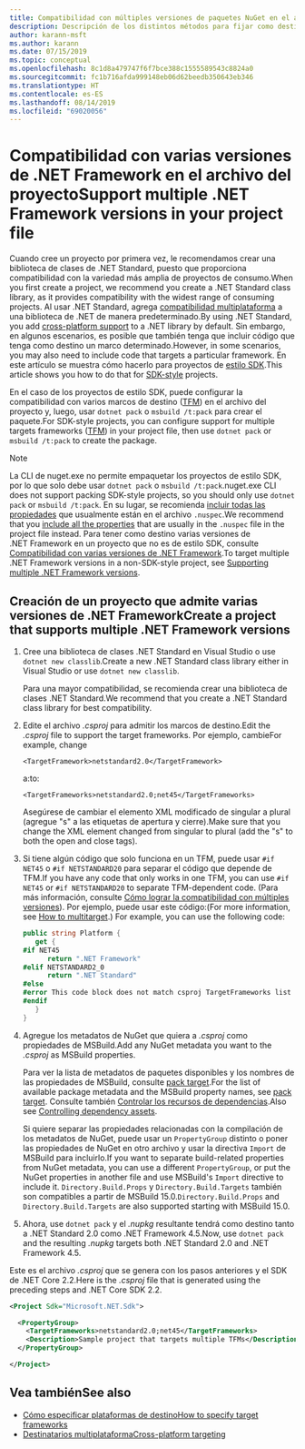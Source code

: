 ```yaml
---
title: Compatibilidad con múltiples versiones de paquetes NuGet en el archivo del proyecto
description: Descripción de los distintos métodos para fijar como destino varias versiones de .NET Framework desde un único paquete de NuGet.
author: karann-msft
ms.author: karann
ms.date: 07/15/2019
ms.topic: conceptual
ms.openlocfilehash: 8c1d8a479747f6f7bce388c1555589543c8824a0
ms.sourcegitcommit: fc1b716afda999148eb06d62beedb350643eb346
ms.translationtype: HT
ms.contentlocale: es-ES
ms.lasthandoff: 08/14/2019
ms.locfileid: "69020056"
---
```

# <a name="support-multiple-net-framework-versions-in-your-project-file"></a><span data-ttu-id="87de9-103">Compatibilidad con varias versiones de .NET Framework en el archivo del proyecto</span><span class="sxs-lookup"><span data-stu-id="87de9-103">Support multiple .NET Framework versions in your project file</span></span>

<span data-ttu-id="87de9-104">Cuando cree un proyecto por primera vez, le recomendamos crear una biblioteca de clases de .NET Standard, puesto que proporciona compatibilidad con la variedad más amplia de proyectos de consumo.</span><span class="sxs-lookup"><span data-stu-id="87de9-104">When you first create a project, we recommend you create a .NET Standard class library, as it provides compatibility with the widest range of consuming projects.</span></span> <span data-ttu-id="87de9-105">Al usar .NET Standard, agrega [compatibilidad multiplataforma](/dotnet/standard/library-guidance/cross-platform-targeting) a una biblioteca de .NET de manera predeterminado.</span><span class="sxs-lookup"><span data-stu-id="87de9-105">By using .NET Standard, you add [cross-platform support](/dotnet/standard/library-guidance/cross-platform-targeting) to a .NET library by default.</span></span> <span data-ttu-id="87de9-106">Sin embargo, en algunos escenarios, es posible que también tenga que incluir código que tenga como destino un marco determinado.</span><span class="sxs-lookup"><span data-stu-id="87de9-106">However, in some scenarios, you may also need to include code that targets a particular framework.</span></span> <span data-ttu-id="87de9-107">En este artículo se muestra cómo hacerlo para proyectos de [estilo SDK](../resources/check-project-format.md).</span><span class="sxs-lookup"><span data-stu-id="87de9-107">This article shows you how to do that for [SDK-style](../resources/check-project-format.md) projects.</span></span>

<span data-ttu-id="87de9-108">En el caso de los proyectos de estilo SDK, puede configurar la compatibilidad con varios marcos de destino ([TFM](/dotnet/standard/frameworks)) en el archivo del proyecto y, luego, usar `dotnet pack` o `msbuild /t:pack` para crear el paquete.</span><span class="sxs-lookup"><span data-stu-id="87de9-108">For SDK-style projects, you can configure support for multiple targets frameworks ([TFM](/dotnet/standard/frameworks)) in your project file, then use `dotnet pack` or `msbuild /t:pack` to create the package.</span></span>

> [!NOTE]
> <span data-ttu-id="87de9-109">La CLI de nuget.exe no permite empaquetar los proyectos de estilo SDK, por lo que solo debe usar `dotnet pack` o `msbuild /t:pack`.</span><span class="sxs-lookup"><span data-stu-id="87de9-109">nuget.exe CLI does not support packing SDK-style projects, so you should only use `dotnet pack` or `msbuild /t:pack`.</span></span> <span data-ttu-id="87de9-110">En su lugar, se recomienda [incluir todas las propiedades](../reference/msbuild-targets.md#pack-target) que usualmente están en el archivo `.nuspec`.</span><span class="sxs-lookup"><span data-stu-id="87de9-110">We recommend that you [include all the properties](../reference/msbuild-targets.md#pack-target) that are usually in the `.nuspec` file in the project file instead.</span></span> <span data-ttu-id="87de9-111">Para tener como destino varias versiones de .NET Framework en un proyecto que no es de estilo SDK, consulte [Compatibilidad con varias versiones de .NET Framework](supporting-multiple-target-frameworks.md).</span><span class="sxs-lookup"><span data-stu-id="87de9-111">To target multiple .NET Framework versions in a non-SDK-style project, see [Supporting multiple .NET Framework versions](supporting-multiple-target-frameworks.md).</span></span>

## <a name="create-a-project-that-supports-multiple-net-framework-versions"></a><span data-ttu-id="87de9-112">Creación de un proyecto que admite varias versiones de .NET Framework</span><span class="sxs-lookup"><span data-stu-id="87de9-112">Create a project that supports multiple .NET Framework versions</span></span>

1. <span data-ttu-id="87de9-113">Cree una biblioteca de clases .NET Standard en Visual Studio o use `dotnet new classlib`.</span><span class="sxs-lookup"><span data-stu-id="87de9-113">Create a new .NET Standard class library either in Visual Studio or use `dotnet new classlib`.</span></span>

   <span data-ttu-id="87de9-114">Para una mayor compatibilidad, se recomienda crear una biblioteca de clases .NET Standard.</span><span class="sxs-lookup"><span data-stu-id="87de9-114">We recommend that you create a .NET Standard class library for best compatibility.</span></span>

2. <span data-ttu-id="87de9-115">Edite el archivo *.csproj* para admitir los marcos de destino.</span><span class="sxs-lookup"><span data-stu-id="87de9-115">Edit the *.csproj* file to support the target frameworks.</span></span> <span data-ttu-id="87de9-116">Por ejemplo, cambie</span><span class="sxs-lookup"><span data-stu-id="87de9-116">For example, change</span></span>
   
   `<TargetFramework>netstandard2.0</TargetFramework>`
   
   <span data-ttu-id="87de9-117">a:</span><span class="sxs-lookup"><span data-stu-id="87de9-117">to:</span></span>
   
   `<TargetFrameworks>netstandard2.0;net45</TargetFrameworks>`

   <span data-ttu-id="87de9-118">Asegúrese de cambiar el elemento XML modificado de singular a plural (agregue "s" a las etiquetas de apertura y cierre).</span><span class="sxs-lookup"><span data-stu-id="87de9-118">Make sure that you change the XML element changed from singular to plural (add the "s" to both the open and close tags).</span></span>

3. <span data-ttu-id="87de9-119">Si tiene algún código que solo funciona en un TFM, puede usar `#if NET45` o `#if NETSTANDARD20` para separar el código que depende de TFM.</span><span class="sxs-lookup"><span data-stu-id="87de9-119">If you have any code that only works in one TFM, you can use `#if NET45` or `#if NETSTANDARD20` to separate TFM-dependent code.</span></span> <span data-ttu-id="87de9-120">(Para más información, consulte [Cómo lograr la compatibilidad con múltiples versiones](/dotnet/core/tutorials/libraries#how-to-multitarget)). Por ejemplo, puede usar este código:</span><span class="sxs-lookup"><span data-stu-id="87de9-120">(For more information, see [How to multitarget](/dotnet/core/tutorials/libraries#how-to-multitarget).) For example, you can use the following code:</span></span>

   ```csharp
   public string Platform {
      get {
   #if NET45
         return ".NET Framework"
   #elif NETSTANDARD2_0
         return ".NET Standard"
   #else
   #error This code block does not match csproj TargetFrameworks list
   #endif
      }
   }
   ```

4. <span data-ttu-id="87de9-121">Agregue los metadatos de NuGet que quiera a *.csproj* como propiedades de MSBuild.</span><span class="sxs-lookup"><span data-stu-id="87de9-121">Add any NuGet metadata you want to the *.csproj* as MSBuild properties.</span></span>

   <span data-ttu-id="87de9-122">Para ver la lista de metadatos de paquetes disponibles y los nombres de las propiedades de MSBuild, consulte [pack target](../reference/msbuild-targets.md#pack-target).</span><span class="sxs-lookup"><span data-stu-id="87de9-122">For the list of available package metadata and the MSBuild property names, see [pack target](../reference/msbuild-targets.md#pack-target).</span></span> <span data-ttu-id="87de9-123">Consulte también [Controlar los recursos de dependencias](../consume-packages/package-references-in-project-files.md#controlling-dependency-assets).</span><span class="sxs-lookup"><span data-stu-id="87de9-123">Also see [Controlling dependency assets](../consume-packages/package-references-in-project-files.md#controlling-dependency-assets).</span></span>

   <span data-ttu-id="87de9-124">Si quiere separar las propiedades relacionadas con la compilación de los metadatos de NuGet, puede usar un `PropertyGroup` distinto o poner las propiedades de NuGet en otro archivo y usar la directiva `Import` de MSBuild para incluirlo.</span><span class="sxs-lookup"><span data-stu-id="87de9-124">If you want to separate build-related properties from NuGet metadata, you can use a different `PropertyGroup`, or put the NuGet properties in another file and use MSBuild's `Import` directive to include it.</span></span> <span data-ttu-id="87de9-125">`Directory.Build.Props` y `Directory.Build.Targets` también son compatibles a partir de MSBuild 15.0.</span><span class="sxs-lookup"><span data-stu-id="87de9-125">`Directory.Build.Props` and `Directory.Build.Targets` are also supported starting with MSBuild 15.0.</span></span>

5. <span data-ttu-id="87de9-126">Ahora, use `dotnet pack` y el *.nupkg* resultante tendrá como destino tanto a .NET Standard 2.0 como .NET Framework 4.5.</span><span class="sxs-lookup"><span data-stu-id="87de9-126">Now, use `dotnet pack` and the resulting *.nupkg* targets both .NET Standard 2.0 and .NET Framework 4.5.</span></span>

<span data-ttu-id="87de9-127">Este es el archivo *.csproj* que se genera con los pasos anteriores y el SDK de .NET Core 2.2.</span><span class="sxs-lookup"><span data-stu-id="87de9-127">Here is the *.csproj* file that is generated using the preceding steps and .NET Core SDK 2.2.</span></span>

```xml
<Project Sdk="Microsoft.NET.Sdk">

  <PropertyGroup>
    <TargetFrameworks>netstandard2.0;net45</TargetFrameworks>
    <Description>Sample project that targets multiple TFMs</Description>
  </PropertyGroup>

</Project>
```

## <a name="see-also"></a><span data-ttu-id="87de9-128">Vea también</span><span class="sxs-lookup"><span data-stu-id="87de9-128">See also</span></span>

* [<span data-ttu-id="87de9-129">Cómo especificar plataformas de destino</span><span class="sxs-lookup"><span data-stu-id="87de9-129">How to specify target frameworks</span></span>](/dotnet/standard/frameworks#how-to-specify-target-frameworks)
* [<span data-ttu-id="87de9-130">Destinatarios multiplataforma</span><span class="sxs-lookup"><span data-stu-id="87de9-130">Cross-platform targeting</span></span>](/dotnet/standard/library-guidance/cross-platform-targeting)
